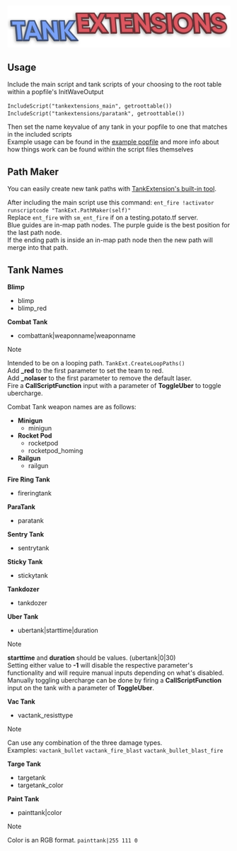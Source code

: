 ![](tankextensionsname.png)
## Usage
Include the main script and tank scripts of your choosing to the root table within a popfile's InitWaveOutput  

`IncludeScript("tankextensions_main", getroottable())`  
`IncludeScript("tankextensions/paratank", getroottable())`  

Then set the name keyvalue of any tank in your popfile to one that matches in the included scripts  
Example usage can be found in the [example popfile](mvm_slick_v4a_tankextensions.pop) and more info about how things work can be found within the script files themselves  
## Path Maker
You can easily create new tank paths with [TankExtension's built-in tool](https://i.imgur.com/ElIxW5x.mp4).  

After including the main script use this command: `ent_fire !activator runscriptcode "TankExt.PathMaker(self)"`  
Replace `ent_fire` with `sm_ent_fire` if on a testing.potato.tf server.  
Blue guides are in-map path nodes. The purple guide is the best position for the last path node.  
If the ending path is inside an in-map path node then the new path will merge into that path.  
## Tank Names
**Blimp**
- blimp
- blimp_red

**Combat Tank**
- combattank|weaponname|weaponname
> [!NOTE]
> Intended to be on a looping path. `TankExt.CreateLoopPaths()`  
> Add **_red** to the first parameter to set the team to red.  
> Add **_nolaser** to the first parameter to remove the default laser.  
> Fire a **CallScriptFunction** input with a parameter of **ToggleUber** to toggle ubercharge.  
>
> Combat Tank weapon names are as follows:
> - **Minigun**
>   - minigun
> - **Rocket Pod**
>   - rocketpod
>   - rocketpod_homing
> - **Railgun**
>   - railgun

**Fire Ring Tank**
- fireringtank
  
**ParaTank**
- paratank
  
**Sentry Tank**
- sentrytank
  
**Sticky Tank**
- stickytank
  
**Tankdozer**
- tankdozer
  
**Uber Tank**
- ubertank|starttime|duration
> [!NOTE]
> **starttime** and **duration** should be values. (ubertank|0|30)  
> Setting either value to **-1** will disable the respective parameter's functionality and will require manual inputs depending on what's disabled.  
> Manually toggling ubercharge can be done by firing a **CallScriptFunction** input on the tank with a parameter of **ToggleUber**.

**Vac Tank**
- vactank_resisttype
> [!NOTE]
> Can use any combination of the three damage types.  
> Examples: `vactank_bullet` `vactank_fire_blast` `vactank_bullet_blast_fire`

**Targe Tank**
- targetank
- targetank_color

**Paint Tank**
- painttank|color
> [!NOTE]
> Color is an RGB format. `painttank|255 111 0`
